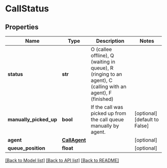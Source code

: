 # CallStatus

## Properties
Name | Type | Description | Notes
------------ | ------------- | ------------- | -------------
**status** | **str** | O (callee offline), Q (waiting in queue), R (ringing to an agent), C (calling with an agent), F (finished) | 
**manually_picked_up** | **bool** | If the call was picked up from the call queue manually by agent. | [optional] [default to False]
**agent** | [**CallAgent**](CallAgent.md) |  | [optional] 
**queue_position** | **float** |  | [optional] 

[[Back to Model list]](../README.md#documentation-for-models) [[Back to API list]](../README.md#documentation-for-api-endpoints) [[Back to README]](../README.md)


